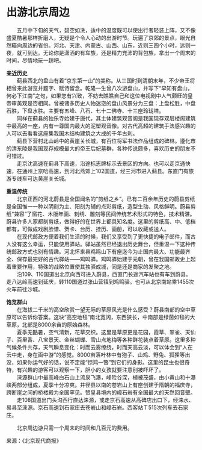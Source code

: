 # 出游北京周边  
  
&emsp;&emsp;五月中下旬的天气，碧空如洗，适中的温度既可以使出行者轻装上阵，又不像盛夏酷暑那样折磨人，无疑是个令人心动的出游时节。玩遍了京郊的景点，眼光自然瞄向周边的省份。河北、天津、内蒙古、山西、山东，近则三四个小时，远则一夜，就可到达。无论你是潇洒的有车族，还是精力充沛的背包族，拿出一个周末的时间，尽情地玩一趟吧。  
  
**亲近历史**  
&emsp;&emsp;蓟县西北的盘山有着“京东第一山”的美称。从三国时到清朝末年，不少帝王将相曾来此游览并题字、赋诗留念。乾隆一生曾八次游盘山，并写下“早知有盘山，何必下江南”之句，如果您有兴致，不妨去瞧瞧自己和这位电视剧中人气颇旺的皇帝审美观是否相同。曾被诸多历史人物迷恋的盘山风景分为三盘：上盘松胜，中盘石胜，下盘水胜。主要有五峰、八石、七十二佛寺、十三座玲珑塔。  
&emsp;&emsp;同样在蓟县的独乐寺始建于唐代，其主体建筑观音阁是我国现存双层楼阁建筑中最高的一座，内有一尊国内最大的泥塑观音像。对古代高超的建筑手法感兴趣的人可以去看看这座集我国木结构建筑之大成的千年古刹。  
&emsp;&emsp;蓟县下营村北山岭中的黄崖关长城，有百位将军书法作品组成的碑林。遵化市的清东陵是我国现存规模最大的帝王后妃墓群，各种传说颇多，喜欢历史的朋友不可错过。  
&emsp;&emsp;走京沈高速在蓟县下高速，沿途标志牌标示去景区的方向。也可以走京通快速，在通州上京哈高速，到河北燕郊上102国道，经三河市进入蓟县。东直门有旅游专线车可达黄崖关长城。  
  
**重温传统**  
&emsp;&emsp;北京正西的河北蔚县是全国闻名的“剪纸之乡”。已有二百余年历史的蔚县剪纸是全国惟一一种以阴刻为主、阳刻为辅的点彩剪纸，造型生动、风格鲜明。蔚县剪纸“兼容”了窗花、木版年画、刺绣、雕刻等民间传统艺术形式的特色，技术精湛。蔚县许多人家都刻剪纸，做得好的在世界上都具知名度。这里的剪纸高、中、低档都有，可做成戏剧脸谱、贺卡、台历、挂历、画册，可以收藏或送人。  
&emsp;&emsp;在现代邮政方便着我们生活的时候，我们又享受到了更快捷的电子邮件，而古人没有这么幸运，只能使用驿站。驿站虽然已经退出历史舞台，但重温一下这种传统邮政方式也别有情趣。河北怀来县鸡鸣山下有座迄今为止国内最大、功能最齐全、保存最完好的古代驿站——鸡鸣驿。鸡鸣驿始建于元朝，曾在我国邮政史上起着重要作用，特殊的战略位置使其独驿成城，同是还是商家的发聚之地。  
&emsp;&emsp;沿109、110国道出北京向西可进入蔚县，西直门长途汽车站也有车到蔚县。走八达岭高速到延庆，转110国道过张山营镇到鸡鸣驿。也可从北京南站乘1455次火车前往沙城。  
  
**饱览群山**  
&emsp;&emsp;在海拔二千米的高空欣赏一望无际的草原风光是什么感受？蔚县南部的空中草原可以告诉你答案。这块“高空地毯”南北宽阔，东西狭长，中南部是绿茵如毯的大草原，北部是8000余亩的原始森林。  
&emsp;&emsp;夏季无酷暑，空气清新，花草交织。这里是草原更是花园，霞草、翠雀、天仙子、百里香、八宝景天、金丝蝴蝶、雪山点地梅等各种鲜花装点着草原。这里多种气候条件共存，天气瞬息变化：时而云雾缭绕，时而天高云淡，可以体会到“人在云中走，身在画中游”的感觉。8000亩落叶林中有狍子、山鸡、野兔、狐狸等出没，如果你运气好的话，说不定能“惊鸿一瞥”到它们的身影。这里的昆虫也很奇特，有兴趣的游客可以观察一下，胆小的女孩就要注意别被吓坏了。  
&emsp;&emsp;涞源群山中最高峰白石山上流泉飞瀑，峰险谷深，植被茂盛，由小黄山和十瀑峡两部分组成，夏季十分凉爽。井径县以南的苍岩山上有座创建于隋朝的福庆寺，跨断崖之间的桥楼殿为全国罕见。赞皇县境内的嶂石岩有全国最大的天然回音壁。  
&emsp;&emsp;走108国道出门头沟西行直达涞源，或走京石高速从高碑店出口下，经涞水、易县至涞源。京石高速到石家庄去苍岩山和嶂石岩。西客站Ｔ515次列车去石家庄。  
  
&emsp;&emsp;北京周边游只需一个周末的时间和几百元的费用。  
  
来源：《北京现代商报》